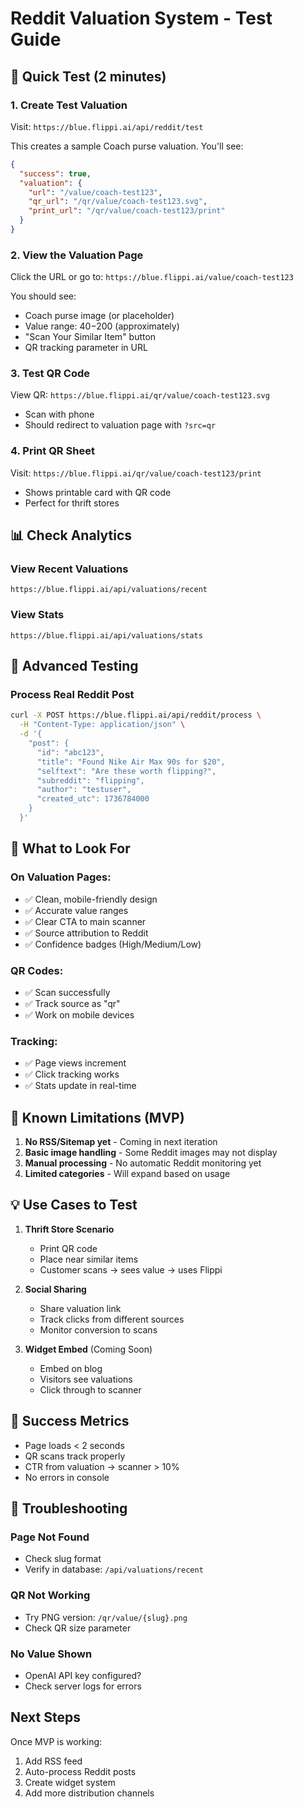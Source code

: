 # Reddit Valuation System - Test Guide

## 🚀 Quick Test (2 minutes)

### 1. Create Test Valuation
Visit: `https://blue.flippi.ai/api/reddit/test`

This creates a sample Coach purse valuation. You'll see:
```json
{
  "success": true,
  "valuation": {
    "url": "/value/coach-test123",
    "qr_url": "/qr/value/coach-test123.svg",
    "print_url": "/qr/value/coach-test123/print"
  }
}
```

### 2. View the Valuation Page
Click the URL or go to: `https://blue.flippi.ai/value/coach-test123`

You should see:
- Coach purse image (or placeholder)
- Value range: $40-$200 (approximately)
- "Scan Your Similar Item" button
- QR tracking parameter in URL

### 3. Test QR Code
View QR: `https://blue.flippi.ai/qr/value/coach-test123.svg`
- Scan with phone
- Should redirect to valuation page with `?src=qr`

### 4. Print QR Sheet
Visit: `https://blue.flippi.ai/qr/value/coach-test123/print`
- Shows printable card with QR code
- Perfect for thrift stores

## 📊 Check Analytics

### View Recent Valuations
`https://blue.flippi.ai/api/valuations/recent`

### View Stats
`https://blue.flippi.ai/api/valuations/stats`

## 🧪 Advanced Testing

### Process Real Reddit Post
```bash
curl -X POST https://blue.flippi.ai/api/reddit/process \
  -H "Content-Type: application/json" \
  -d '{
    "post": {
      "id": "abc123",
      "title": "Found Nike Air Max 90s for $20",
      "selftext": "Are these worth flipping?",
      "subreddit": "flipping",
      "author": "testuser",
      "created_utc": 1736784000
    }
  }'
```

## 🎯 What to Look For

### On Valuation Pages:
- ✅ Clean, mobile-friendly design
- ✅ Accurate value ranges
- ✅ Clear CTA to main scanner
- ✅ Source attribution to Reddit
- ✅ Confidence badges (High/Medium/Low)

### QR Codes:
- ✅ Scan successfully
- ✅ Track source as "qr"
- ✅ Work on mobile devices

### Tracking:
- ✅ Page views increment
- ✅ Click tracking works
- ✅ Stats update in real-time

## 🐛 Known Limitations (MVP)

1. **No RSS/Sitemap yet** - Coming in next iteration
2. **Basic image handling** - Some Reddit images may not display
3. **Manual processing** - No automatic Reddit monitoring yet
4. **Limited categories** - Will expand based on usage

## 💡 Use Cases to Test

1. **Thrift Store Scenario**
   - Print QR code
   - Place near similar items
   - Customer scans → sees value → uses Flippi

2. **Social Sharing**
   - Share valuation link
   - Track clicks from different sources
   - Monitor conversion to scans

3. **Widget Embed** (Coming Soon)
   - Embed on blog
   - Visitors see valuations
   - Click through to scanner

## 🚦 Success Metrics

- Page loads < 2 seconds
- QR scans track properly
- CTR from valuation → scanner > 10%
- No errors in console

## 🔧 Troubleshooting

### Page Not Found
- Check slug format
- Verify in database: `/api/valuations/recent`

### QR Not Working
- Try PNG version: `/qr/value/{slug}.png`
- Check QR size parameter

### No Value Shown
- OpenAI API key configured?
- Check server logs for errors

## Next Steps

Once MVP is working:
1. Add RSS feed
2. Auto-process Reddit posts
3. Create widget system
4. Add more distribution channels